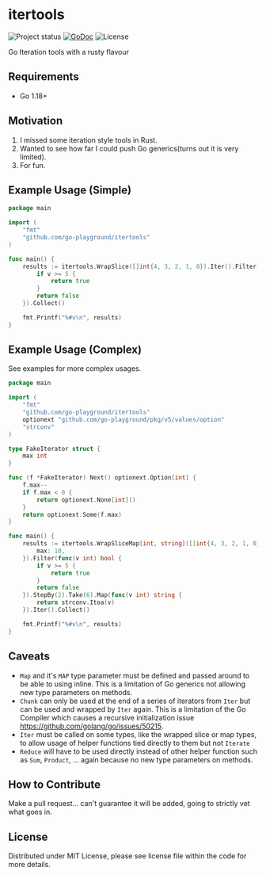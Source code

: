 # itertools

![Project status](https://img.shields.io/badge/version-0.1.0-green.svg)
[![GoDoc](https://godoc.org/github.com/go-playground/itertools?status.svg)](https://pkg.go.dev/mod/github.com/go-playground/itertools)
![License](https://img.shields.io/dub/l/vibe-d.svg)

Go Iteration tools with a rusty flavour

## Requirements

- Go 1.18+

## Motivation

1. I missed some iteration style tools in Rust.
2. Wanted to see how far I could push Go generics(turns out it is very limited).
3. For fun.

## Example Usage (Simple)

```go
package main

import (
	"fmt"
	"github.com/go-playground/itertools"
)

func main() {
	results := itertools.WrapSlice([]int{4, 3, 2, 1, 0}).Iter().Filter(func(v int) bool {
		if v >= 5 {
			return true
		}
		return false
	}).Collect()

	fmt.Printf("%#v\n", results)
}
```

## Example Usage (Complex)

See examples for more complex usages.

```go
package main

import (
	"fmt"
	"github.com/go-playground/itertools"
	optionext "github.com/go-playground/pkg/v5/values/option"
	"strconv"
)

type FakeIterator struct {
	max int
}

func (f *FakeIterator) Next() optionext.Option[int] {
	f.max--
	if f.max < 0 {
		return optionext.None[int]()
	}
	return optionext.Some(f.max)
}

func main() {
	results := itertools.WrapSliceMap[int, string]([]int{4, 3, 2, 1, 0}).Iter().Chain(&FakeIterator{
		max: 10,
	}).Filter(func(v int) bool {
		if v >= 5 {
			return true
		}
		return false
	}).StepBy(2).Take(6).Map(func(v int) string {
		return strconv.Itoa(v)
	}).Iter().Collect()

	fmt.Printf("%#v\n", results)
}
```

## Caveats

- `Map` and it's `MAP` type parameter must be defined and passed around to be able to using inline. This is a limitation of Go generics not allowing new type parameters on methods.
- `Chunk` can only be used at the end of a series of iterators from `Iter` but can be used and wrapped by `Iter` again. This is a limitation of the Go Compiler which causes a recursive initialization issue https://github.com/golang/go/issues/50215.
- `Iter` must be called on some types, like the wrapped slice or map types, to allow usage of helper functions tied directly to them but not `Iterate`
- `Reduce` will have to be used directly instead of other helper function such as `Sum`, `Product`, ... again because no new type parameters on methods.

## How to Contribute

Make a pull request... can't guarantee it will be added, going to strictly vet what goes in.

## License

Distributed under MIT License, please see license file within the code for more details.
